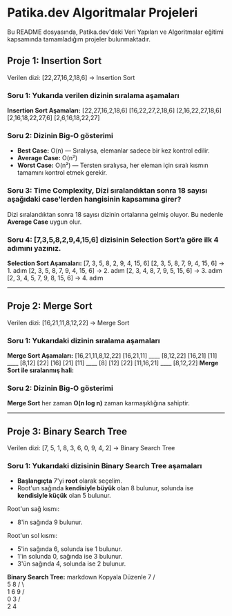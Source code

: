 # Patika.dev Algoritmalar Projeleri

Bu README dosyasında, Patika.dev'deki Veri Yapıları ve Algoritmalar eğitimi kapsamında tamamladığım projeler bulunmaktadır.

## Proje 1: Insertion Sort
Verilen dizi: [22,27,16,2,18,6] -> Insertion Sort

### Soru 1: Yukarıda verilen dizinin sıralama aşamaları

**Insertion Sort Aşamaları:**
[22,27,16,2,18,6]
[16,22,27,2,18,6]
[2,16,22,27,18,6]
[2,16,18,22,27,6]
[2,6,16,18,22,27]

### Soru 2: Dizinin Big-O gösterimi

- **Best Case:** O(n) — Sıralıysa, elemanlar sadece bir kez kontrol edilir.
- **Average Case:** O(n²)
- **Worst Case:** O(n²) — Tersten sıralıysa, her eleman için sıralı kısmın tamamını kontrol etmek gerekir.

### Soru 3: Time Complexity, Dizi sıralandıktan sonra 18 sayısı aşağıdaki case'lerden hangisinin kapsamına girer?

Dizi sıralandıktan sonra 18 sayısı dizinin ortalarına gelmiş oluyor. Bu nedenle **Average Case** uygun olur.

### Soru 4: [7,3,5,8,2,9,4,15,6] dizisinin Selection Sort’a göre ilk 4 adımını yazınız.

**Selection Sort Aşamaları:**
[7, 3, 5, 8, 2, 9, 4, 15, 6]
[2, 3, 5, 8, 7, 9, 4, 15, 6] -> 1. adım
[2, 3, 5, 8, 7, 9, 4, 15, 6] -> 2. adım
[2, 3, 4, 8, 7, 9, 5, 15, 6] -> 3. adım
[2, 3, 4, 5, 7, 9, 8, 15, 6] -> 4. adım

---

## Proje 2: Merge Sort
Verilen dizi: [16,21,11,8,12,22] -> Merge Sort

### Soru 1: Yukarıdaki dizinin sıralama aşamaları

**Merge Sort Aşamaları:**
[16,21,11,8,12,22]
[16,21,11] ____ [8,12,22]
[16,21] [11] ____ [8,12] [22]
[16] [21] [11] ____ [8] [12] [22]
[11,16,21] ____ [8,12,22]
**Merge Sort ile sıralanmış hali:**

### Soru 2: Dizinin Big-O gösterimi

**Merge Sort** her zaman **O(n log n)** zaman karmaşıklığına sahiptir.

---

## Proje 3: Binary Search Tree

Verilen dizi: [7, 5, 1, 8, 3, 6, 0, 9, 4, 2] -> Binary Search Tree

### Soru 1: Yukarıdaki dizisinin Binary Search Tree aşamaları

- **Başlangıçta** 7'yi **root** olarak seçelim.
- Root'un sağında **kendisiyle büyük** olan 8 bulunur, solunda ise **kendisiyle küçük** olan 5 bulunur.

Root'un sağ kısmı:
- 8'in sağında 9 bulunur.

Root'un sol kısmı:
- 5'in sağında 6, solunda ise 1 bulunur.
- 1'in solunda 0, sağında ise 3 bulunur.
- 3'ün sağında 4, solunda ise 2 bulunur.

**Binary Search Tree:**
markdown
Kopyala
Düzenle
    7
   / \
  5   8
 / \    \
1   6    9
/ \
0  3
   /\
  2  4

